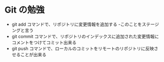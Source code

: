 # Git の勉強
- git add コマンドで、リポジトリに変更情報を追加する
	-このことをステージングと言う
- git commit コマンドで、リポジトリのインデックスに追加された変更情報にコメントをつけてコミット出来る
- git push コマンドで、ローカルのコミットをリモートのリポジトリに反映させることが出来る
